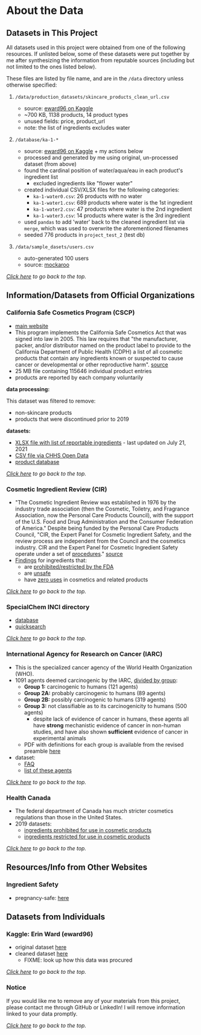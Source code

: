 # About the Data

## Datasets in This Project
All datasets used in this project were obtained from one of the following resources. If unlisted below, some of these datasets were put together by me after synthesizing the information from reputable sources (including but not limited to the ones listed below).

These files are listed by file name, and are in the `/data` directory unless otherwise specified:

1. `/data/production_datasets/skincare_products_clean_url.csv`
    - source: [eward96 on Kaggle](#kaggle:-erin-ward)
    - ~700 KB, 1138 products, 14 product types
    - unused fields: price, product_url
    - note: the list of ingredients excludes water

2. `/database/ka-1-*`
    - source: [eward96 on Kaggle](#kaggle:-erin-ward) + my actions below
    - processed and generated by me using original, un-processed dataset (from above)
    - found the cardinal position of water/aqua/eau in each product's ingredient list
        - excluded ingredients like "flower water"
    - created individual CSV/XLSX files for the following categories:
        - `ka-1-water0.csv`: 26 products with no water
        - `ka-1-water1.csv`: 689 products where water is the 1st ingredient
        - `ka-1-water2.csv`: 47 products where water is the 2nd ingredient
        - `ka-1-water3.csv`: 14 products where water is the 3rd ingredient
    - used `pandas` to add 'water' back to the cleaned ingredient list via `merge`, which was used to overwrite the aforementioned filenames
    - seeded 776 products in `project_test_2` (test db)

3. `/data/sample_dasets/users.csv`
    - auto-generated 100 users
    - source: [mockaroo](https://www.mockaroo.com/)

*[Click here](#about-the-data) to go back to the top.*


## Information/Datasets from Official Organizations

### **California Safe Cosmetics Program (CSCP)**
- [main website](https://www.cdph.ca.gov/Programs/CCDPHP/DEODC/OHB/CSCP/Pages/CSCP.aspx)
- This program implements the California Safe Cosmetics Act that was signed into law in 2005. This law requires that "the manufacturer, packer, and/or distributor named on the product label to provide to the California Department of Public Health (CDPH) a list of all cosmetic products that contain any ingredients known or suspected to cause cancer or developmental or other reproductive harm". [source](https://www.cdph.ca.gov/Programs/CCDPHP/DEODC/OHB/CSCP/Pages/About-CSCP.aspx)
- 25 MB file containing 115646 individual product entries
- products are reported by each company voluntarily

**data processing:**

This dataset was filtered to remove:
- non-skincare products
- products that were discontinued prior to 2019

**datasets:**
- [XLSX file with list of reportable ingredients](https://cscpsubmit.cdph.ca.gov/submission/assets/files/Reportable_Ingredients_List_-_June_2021.xlsx) - last updated on July 21, 2021
- [CSV file via CHHS Open Data](https://data.chhs.ca.gov/dataset/chemicals-in-cosmetics)
- [product database](https://cscpsearch.cdph.ca.gov/search/publicsearch)


*[Click here](#about-the-data) to go back to the top.*

### **Cosmetic Ingredient Review (CIR)**
- "The Cosmetic Ingredient Review was established in 1976 by the industry trade association (then the Cosmetic, Toiletry, and Fragrance Association, now the Personal Care Products Council), with the support of the U.S. Food and Drug Administration and the Consumer Federation of America." Despite being funded by the Personal Care Products Council, "CIR, the Expert Panel for Cosmetic Ingredient Safety, and the review process are independent from the Council and the cosmetics industry. CIR and the Expert Panel for Cosmetic Ingredient Safety operate under a set of [procedures](https://www.cir-safety.org/supplementaldoc/cir-procedures)." [source](https://www.cir-safety.org/about)
- [Findings](https://www.cir-safety.org/cir-findings) for ingredients that:
    - are [prohibited/restricted by the FDA](https://www.cir-safety.org/supplementaldoc/prohibited/restricted-fda)
    - are [unsafe](https://cir-safety.org/sites/default/files/U-breakout-092020r.pdf)
    - have [zero uses](https://cir-safety.org/sites/default/files/Z-breakout-092020-r.pdf) in cosmetics and related products


*[Click here](#about-the-data) to go back to the top.*

### **SpecialChem INCI directory**
- [database](https://cosmetics.specialchem.com/inci-names)
- [quicksearch](https://cosmetics.specialchem.com/selectors)


*[Click here](#about-the-data) to go back to the top.*

### **International Agency for Research on Cancer (IARC)**
- This is the specialized cancer agency of the World Health Organization (WHO).
- 1091 agents deemed carcinogenic by the IARC, [divided by group](https://monographs.iarc.who.int/agents-classified-by-the-iarc/):
    - **Group 1:** carcinogenic to humans (121 agents)
    - **Group 2A:** probably carcinogenic to humans (89 agents)
    - **Group 2B:** possibly carcinogenic to humans (319 agents)
    - **Group 3:** not classifiable as to its carcinogenicity to humans (500 agents)
        - despite lack of evidence of cancer in humans, these agents all have **strong** mechanistic evidence of cancer in non-human studies, and have also shown **sufficient** evidence of cancer in experimental animals
    - PDF with definitions for each group is available from the revised preamble [here](https://monographs.iarc.who.int/wp-content/uploads/2019/07/2019-SR-001-Revised_Preamble.pdf)
- dataset:
    - [FAQ](https://monographs.iarc.who.int/wp-content/uploads/2018/07/QA_ENG.pdf)
    - [list of these agents](https://monographs.iarc.who.int/list-of-classifications)


*[Click here](#about-the-data) to go back to the top.*

### Health Canada
- The federal department of Canada has much stricter cosmetics regulations than those in the United States.
- 2019 datasets:
    - [ingredients prohibited for use in cosmetic products](https://www.canada.ca/en/health-canada/services/consumer-product-safety/cosmetics/cosmetic-ingredient-hotlist-prohibited-restricted-ingredients/hotlist.html#tbl1)
    - [ingredients restricted for use in cosmetic products](https://www.canada.ca/en/health-canada/services/consumer-product-safety/cosmetics/cosmetic-ingredient-hotlist-prohibited-restricted-ingredients/hotlist.html#tbl2)


*[Click here](#about-the-data) to go back to the top.*


## Resources/Info from Other Websites

### Ingredient Safety

* pregnancy-safe: [here](https://www.ema.europa.eu/en/documents/referral/retinoid-article-31-referral-updated-measures-pregnancy-prevention-during-retinoid-use_en-0.pdf)
## Datasets from Individuals

### Kaggle: Erin Ward (eward96)

- original dataset [here](https://www.kaggle.com/eward96/skincare-products-and-their-ingredients)
- cleaned dataset [here](https://www.kaggle.com/eward96/skincare-products-clean-dataset)
    - FIXME: look up how this data was procured


*[Click here](#about-the-data) to go back to the top.*


### Notice

If you would like me to remove any of your materials from this project, please contact me through GitHub or LinkedIn! I will remove information linked to your data promptly.

*[Click here](#about-the-data) to go back to the top.*
